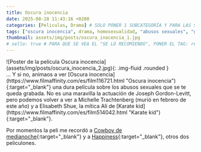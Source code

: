 ```yaml
---
title: Oscura inocencia
date: 2025-08-28 11:43:16 +0200
categories: [Peliculas, Drama] # SOLO PONER 1 SUBCATEGORÍA Y PARA LAS SERIES PONER UN CARACTER INVISIBLE, COPIALO DE ENTRE LOS PARÉNTESIS (ㅤ), AL FINAL DE LA SUBCATEGORÍA, POR EJEMPLO [Series, "Thrillerㅤ"]
tags: ["oscura inocencia", drama, homosexualidad, "abusos sexuales", "gregg araki"]
thumbnail: assets/img/posts/oscura_inocencia_1.jpg
# sello: true # PARA QUE SE VEA EL "SE LO RECOMIENDO", PONER EL TAG: recomendada
---
```


<div class="row mb-4">
  <div class="col-md-5" markdown="1">
![Poster de la película Oscura inocencia](assets/img/posts/oscura_inocencia_2.jpg){: .img-fluid .rounded }
  </div>
  <div class="col-md-7" markdown="1">
... Y si no, animaos a ver [Oscura inocencia](https://www.filmaffinity.com/es/film116721.html "Oscura inocencia"){:target="_blank"} una dura película sobre los abusos sexuales que se te queda grabada. No es una maravilla la actuación de Joseph Gordon-Levitt, pero podemos volver a ver a Michelle Trachtenberg (murió en febrero de este año) y a Elisabeth Shue, la mítica Ali de [Karate kid](https://www.filmaffinity.com/es/film514042.html "Karate kid"){:target="_blank"}.

Por momentos la peli me recordó a [Cowboy de medianoche](https://www.filmaffinity.com/es/film906560.html "Cowboy de medianoche"){:target="_blank"} y a [Happiness](https://www.filmaffinity.com/es/film398445.html "Happiness"){:target="_blank"}, otros dos peliculones.
  </div>
</div>
